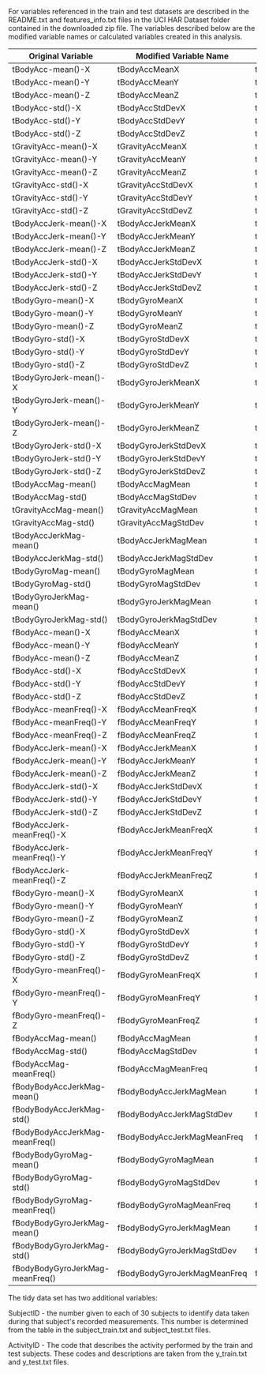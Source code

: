 For variables referenced in the train and test datasets are described in the README.txt and features_info.txt files in the UCI HAR Dataset folder contained in the downloaded zip file.  The variables described below are the modified variable names or calculated variables created in this analysis.
        
| Original Variable               	| Modified Variable Name       	| Calculated Variable Mean       	|
|---------------------------------	|------------------------------	|--------------------------------	|
| tBodyAcc-mean()-X               	| tBodyAccMeanX                	| tBodyAccMeanXMean              	|
| tBodyAcc-mean()-Y               	| tBodyAccMeanY                	| tBodyAccMeanYMean              	|
| tBodyAcc-mean()-Z               	| tBodyAccMeanZ                	| tBodyAccMeanZMean              	|
| tBodyAcc-std()-X                	| tBodyAccStdDevX              	| tBodyAccStdDevXMean            	|
| tBodyAcc-std()-Y                	| tBodyAccStdDevY              	| tBodyAccStdDevYMean            	|
| tBodyAcc-std()-Z                	| tBodyAccStdDevZ              	| tBodyAccStdDevZMean            	|
| tGravityAcc-mean()-X            	| tGravityAccMeanX             	| tGravityAccMeanXMean           	|
| tGravityAcc-mean()-Y            	| tGravityAccMeanY             	| tGravityAccMeanYMean           	|
| tGravityAcc-mean()-Z            	| tGravityAccMeanZ             	| tGravityAccMeanZMean           	|
| tGravityAcc-std()-X             	| tGravityAccStdDevX           	| tGravityAccStdDevXMean         	|
| tGravityAcc-std()-Y             	| tGravityAccStdDevY           	| tGravityAccStdDevYMean         	|
| tGravityAcc-std()-Z             	| tGravityAccStdDevZ           	| tGravityAccStdDevZMean         	|
| tBodyAccJerk-mean()-X           	| tBodyAccJerkMeanX            	| tBodyAccJerkMeanXMean          	|
| tBodyAccJerk-mean()-Y           	| tBodyAccJerkMeanY            	| tBodyAccJerkMeanYMean          	|
| tBodyAccJerk-mean()-Z           	| tBodyAccJerkMeanZ            	| tBodyAccJerkMeanZMean          	|
| tBodyAccJerk-std()-X            	| tBodyAccJerkStdDevX          	| tBodyAccJerkStdDevXMean        	|
| tBodyAccJerk-std()-Y            	| tBodyAccJerkStdDevY          	| tBodyAccJerkStdDevYMean        	|
| tBodyAccJerk-std()-Z            	| tBodyAccJerkStdDevZ          	| tBodyAccJerkStdDevZMean        	|
| tBodyGyro-mean()-X              	| tBodyGyroMeanX               	| tBodyGyroMeanXMean             	|
| tBodyGyro-mean()-Y              	| tBodyGyroMeanY               	| tBodyGyroMeanYMean             	|
| tBodyGyro-mean()-Z              	| tBodyGyroMeanZ               	| tBodyGyroMeanZMean             	|
| tBodyGyro-std()-X               	| tBodyGyroStdDevX             	| tBodyGyroStdDevXMean           	|
| tBodyGyro-std()-Y               	| tBodyGyroStdDevY             	| tBodyGyroStdDevYMean           	|
| tBodyGyro-std()-Z               	| tBodyGyroStdDevZ             	| tBodyGyroStdDevZMean           	|
| tBodyGyroJerk-mean()-X          	| tBodyGyroJerkMeanX           	| tBodyGyroJerkMeanXMean         	|
| tBodyGyroJerk-mean()-Y          	| tBodyGyroJerkMeanY           	| tBodyGyroJerkMeanYMean         	|
| tBodyGyroJerk-mean()-Z          	| tBodyGyroJerkMeanZ           	| tBodyGyroJerkMeanZMean         	|
| tBodyGyroJerk-std()-X           	| tBodyGyroJerkStdDevX         	| tBodyGyroJerkStdDevXMean       	|
| tBodyGyroJerk-std()-Y           	| tBodyGyroJerkStdDevY         	| tBodyGyroJerkStdDevYMean       	|
| tBodyGyroJerk-std()-Z           	| tBodyGyroJerkStdDevZ         	| tBodyGyroJerkStdDevZMean       	|
| tBodyAccMag-mean()              	| tBodyAccMagMean              	| tBodyAccMagMeanMean            	|
| tBodyAccMag-std()               	| tBodyAccMagStdDev            	| tBodyAccMagStdDevMean          	|
| tGravityAccMag-mean()           	| tGravityAccMagMean           	| tGravityAccMagMeanMean         	|
| tGravityAccMag-std()            	| tGravityAccMagStdDev         	| tGravityAccMagStdDevMean       	|
| tBodyAccJerkMag-mean()          	| tBodyAccJerkMagMean          	| tBodyAccJerkMagMeanMean        	|
| tBodyAccJerkMag-std()           	| tBodyAccJerkMagStdDev        	| tBodyAccJerkMagStdDevMean      	|
| tBodyGyroMag-mean()             	| tBodyGyroMagMean             	| tBodyGyroMagMeanMean           	|
| tBodyGyroMag-std()              	| tBodyGyroMagStdDev           	| tBodyGyroMagStdDevMean         	|
| tBodyGyroJerkMag-mean()         	| tBodyGyroJerkMagMean         	| tBodyGyroJerkMagMeanMean       	|
| tBodyGyroJerkMag-std()          	| tBodyGyroJerkMagStdDev       	| tBodyGyroJerkMagStdDevMean     	|
| fBodyAcc-mean()-X               	| fBodyAccMeanX                	| fBodyAccMeanXMean              	|
| fBodyAcc-mean()-Y               	| fBodyAccMeanY                	| fBodyAccMeanYMean              	|
| fBodyAcc-mean()-Z               	| fBodyAccMeanZ                	| fBodyAccMeanZMean              	|
| fBodyAcc-std()-X                	| fBodyAccStdDevX              	| fBodyAccStdDevXMean            	|
| fBodyAcc-std()-Y                	| fBodyAccStdDevY              	| fBodyAccStdDevYMean            	|
| fBodyAcc-std()-Z                	| fBodyAccStdDevZ              	| fBodyAccStdDevZMean            	|
| fBodyAcc-meanFreq()-X           	| fBodyAccMeanFreqX            	| fBodyAccMeanFreqXMean          	|
| fBodyAcc-meanFreq()-Y           	| fBodyAccMeanFreqY            	| fBodyAccMeanFreqYMean          	|
| fBodyAcc-meanFreq()-Z           	| fBodyAccMeanFreqZ            	| fBodyAccMeanFreqZMean          	|
| fBodyAccJerk-mean()-X           	| fBodyAccJerkMeanX            	| fBodyAccJerkMeanXMean          	|
| fBodyAccJerk-mean()-Y           	| fBodyAccJerkMeanY            	| fBodyAccJerkMeanYMean          	|
| fBodyAccJerk-mean()-Z           	| fBodyAccJerkMeanZ            	| fBodyAccJerkMeanZMean          	|
| fBodyAccJerk-std()-X            	| fBodyAccJerkStdDevX          	| fBodyAccJerkStdDevXMean        	|
| fBodyAccJerk-std()-Y            	| fBodyAccJerkStdDevY          	| fBodyAccJerkStdDevYMean        	|
| fBodyAccJerk-std()-Z            	| fBodyAccJerkStdDevZ          	| fBodyAccJerkStdDevZMean        	|
| fBodyAccJerk-meanFreq()-X       	| fBodyAccJerkMeanFreqX        	| fBodyAccJerkMeanFreqXMean      	|
| fBodyAccJerk-meanFreq()-Y       	| fBodyAccJerkMeanFreqY        	| fBodyAccJerkMeanFreqYMean      	|
| fBodyAccJerk-meanFreq()-Z       	| fBodyAccJerkMeanFreqZ        	| fBodyAccJerkMeanFreqZMean      	|
| fBodyGyro-mean()-X              	| fBodyGyroMeanX               	| fBodyGyroMeanXMean             	|
| fBodyGyro-mean()-Y              	| fBodyGyroMeanY               	| fBodyGyroMeanYMean             	|
| fBodyGyro-mean()-Z              	| fBodyGyroMeanZ               	| fBodyGyroMeanZMean             	|
| fBodyGyro-std()-X               	| fBodyGyroStdDevX             	| fBodyGyroStdDevXMean           	|
| fBodyGyro-std()-Y               	| fBodyGyroStdDevY             	| fBodyGyroStdDevYMean           	|
| fBodyGyro-std()-Z               	| fBodyGyroStdDevZ             	| fBodyGyroStdDevZMean           	|
| fBodyGyro-meanFreq()-X          	| fBodyGyroMeanFreqX           	| fBodyGyroMeanFreqXMean         	|
| fBodyGyro-meanFreq()-Y          	| fBodyGyroMeanFreqY           	| fBodyGyroMeanFreqYMean         	|
| fBodyGyro-meanFreq()-Z          	| fBodyGyroMeanFreqZ           	| fBodyGyroMeanFreqZMean         	|
| fBodyAccMag-mean()              	| fBodyAccMagMean              	| fBodyAccMagMeanMean            	|
| fBodyAccMag-std()               	| fBodyAccMagStdDev            	| fBodyAccMagStdDevMean          	|
| fBodyAccMag-meanFreq()          	| fBodyAccMagMeanFreq          	| fBodyAccMagMeanZMean           	|
| fBodyBodyAccJerkMag-mean()      	| fBodyBodyAccJerkMagMean      	| fBodyBodyAccJerkMagMeanMean    	|
| fBodyBodyAccJerkMag-std()       	| fBodyBodyAccJerkMagStdDev    	| fBodyBodyAccJerkMagStdDevMean  	|
| fBodyBodyAccJerkMag-meanFreq()  	| fBodyBodyAccJerkMagMeanFreq  	| fBodyBodyAccJerkMagMeanZMean   	|
| fBodyBodyGyroMag-mean()         	| fBodyBodyGyroMagMean         	| fBodyBodyGyroMagMeanMean       	|
| fBodyBodyGyroMag-std()          	| fBodyBodyGyroMagStdDev       	| fBodyBodyGyroMagStdDevMean     	|
| fBodyBodyGyroMag-meanFreq()     	| fBodyBodyGyroMagMeanFreq     	| fBodyBodyGyroMagMeanZMean      	|
| fBodyBodyGyroJerkMag-mean()     	| fBodyBodyGyroJerkMagMean     	| fBodyBodyGyroJerkMagMeanMean   	|
| fBodyBodyGyroJerkMag-std()      	| fBodyBodyGyroJerkMagStdDev   	| fBodyBodyGyroJerkMagStdDevMean 	|
| fBodyBodyGyroJerkMag-meanFreq() 	| fBodyBodyGyroJerkMagMeanFreq 	| fBodyBodyGyroJerkMagMeanZMean  	|

The tidy data set has two additional variables:

SubjectID - the number given to each of 30 subjects to identify data taken during that subject's recorded measurements. This number is determined from the table in the subject_train.txt and subject_test.txt files.

ActivityID - The code that describes the activity performed by the train and test subjects. These codes and descriptions are taken from the y_train.txt and y_test.txt files. 
